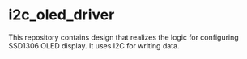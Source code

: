 # i2c_oled_driver
This repository contains design that realizes the logic for configuring SSD1306 OLED display. It uses I2C for writing data.
